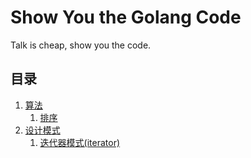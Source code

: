 # Show You the Golang Code
Talk is cheap, show you the code.

## 目录
1. [算法](./algorithms)
    1. [排序](./algorithms/sort)
1. [设计模式](./designPattern)
    1. [迭代器模式(iterator)](./designPattern/Iterator)
